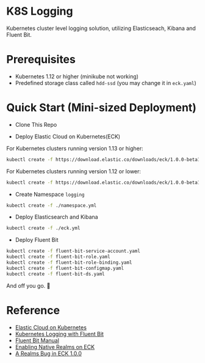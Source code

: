 # K8S Logging

Kubernetes cluster level logging solution, utilizing Elasticseach, Kibana and Fluent Bit.

# Prerequisites

* Kubernetes 1.12 or higher (minikube not working)
* Predefined storage class called `hdd-ssd` (you may change it in `eck.yaml`)

# Quick Start (Mini-sized Deployment)

* Clone This Repo

* Deploy Elastic Cloud on Kubernetes(ECK)

For Kubernetes clusters running version 1.13 or higher:

```bash
kubectl create -f https://download.elastic.co/downloads/eck/1.0.0-beta1/all-in-one.yaml
```

For Kubernetes clusters running version 1.12 or lower:

```bash
kubectl create -f https://download.elastic.co/downloads/eck/1.0.0-beta1/all-in-one-no-validation.yaml
```

* Create Namespace `logging`

```bash
kubectl create -f ./namespace.yml
```

* Deploy Elasticsearch and Kibana

```bash
kubectl create -f ./eck.yml
```

* Deploy Fluent Bit

```bash
kubectl create -f fluent-bit-service-account.yaml
kubectl create -f fluent-bit-role.yaml
kubectl create -f fluent-bit-role-binding.yaml
kubectl create -f fluent-bit-configmap.yaml
kubectl create -f fluent-bit-ds.yaml
```

And off you go. :rocket:

# Reference

* [Elastic Cloud on Kubernetes](https://www.elastic.co/guide/en/cloud-on-k8s/current/k8s-quickstart.html)
* [Kubernetes Logging with Fluent Bit](https://github.com/fluent/fluent-bit-kubernetes-logging)
* [Fluent Bit Manual](https://docs.fluentbit.io/manual/output/elasticsearch)
* [Enabling Native Realms on ECK](https://github.com/elastic/cloud-on-k8s/issues/2036#issuecomment-544838578)
* [A Realms Bug in ECK 1.0.0](https://github.com/elastic/cloud-on-k8s/issues/2036#issuecomment-544838578)